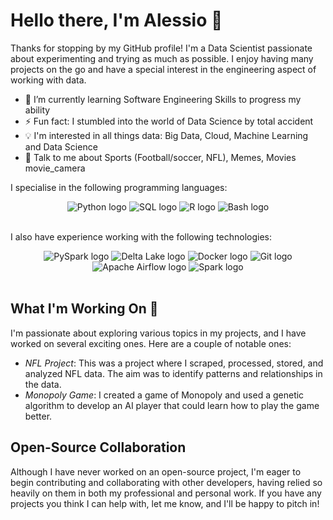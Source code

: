 # Hello there, I'm Alessio 👋

Thanks for stopping by my GitHub profile! I'm a Data Scientist passionate about experimenting and trying as much as possible. I enjoy having many projects on the go and have a special interest in the engineering aspect of working with data.

- 🌱 I’m currently learning Software Engineering Skills to progress my ability
- ⚡ Fun fact: I stumbled into the world of Data Science by total accident
- 💡 I'm interested in all things data: Big Data, Cloud, Machine Learning and Data Science
- 💬 Talk to me about Sports (Football/soccer, NFL), Memes, Movies movie_camera

I specialise in the following programming languages:
<div align="center">
  <img src="https://img.shields.io/badge/Python-3776AB?style=flat&logo=python&logoColor=white" alt="Python logo" />
  <img src="https://img.shields.io/badge/SQL-4479A1?style=flat&logo=sql&logoColor=white" alt="SQL logo" />
  <img src="https://img.shields.io/badge/R-276DC3?style=flat&logo=r&logoColor=white" alt="R logo" />
  <img src="https://img.shields.io/badge/Bash-4EAA25?style=flat&logo=gnu-bash&logoColor=white" alt="Bash logo" />
</div>
<br/>
  
I also have experience working with the following technologies:
<div align="center">
  <img src="https://img.shields.io/badge/PySpark-E25A1C?style=flat&logo=apache-spark&logoColor=white" alt="PySpark logo" />
  <img src="https://img.shields.io/badge/Delta Lake-02569B?style=flat&logo=apache&logoColor=white" alt="Delta Lake logo" />
  <img src="https://img.shields.io/badge/Docker-2496ED?style=flat&logo=docker&logoColor=white" alt="Docker logo" />
  <img src="https://img.shields.io/badge/Git-F05032?style=flat&logo=git&logoColor=white" alt="Git logo" />
  <img src="https://img.shields.io/badge/Apache Airflow-017CEE?style=flat&logo=apache-airflow&logoColor=white" alt="Apache Airflow logo" />
  <img src="https://img.shields.io/badge/Spark-E25A1C?style=flat&logo=apache-spark&logoColor=white" alt="Spark logo" />
</div>
<br/>

## What I'm Working On 🔭

I'm passionate about exploring various topics in my projects, and I have worked on several exciting ones. Here are a couple of notable ones:

- *NFL Project*: This was a project where I scraped, processed, stored, and analyzed NFL data. The aim was to identify patterns and relationships in the data.
- *Monopoly Game*: I created a game of Monopoly and used a genetic algorithm to develop an AI player that could learn how to play the game better.

## Open-Source Collaboration

Although I have never worked on an open-source project, I'm eager to begin contributing and collaborating with other developers, having relied so heavily on them in both my professional and personal work. If you have any projects you think I can help with, let me know, and I'll be happy to pitch in!
